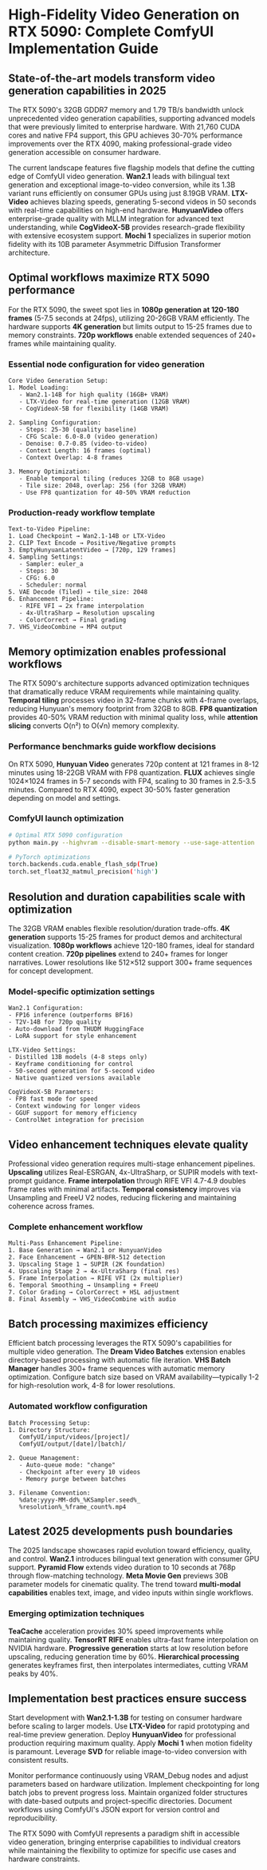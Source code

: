 # High-Fidelity Video Generation on RTX 5090: Complete ComfyUI Implementation Guide

## State-of-the-art models transform video generation capabilities in 2025

The RTX 5090's 32GB GDDR7 memory and 1.79 TB/s bandwidth unlock unprecedented video generation capabilities, supporting advanced models that were previously limited to enterprise hardware. With 21,760 CUDA cores and native FP4 support, this GPU achieves 30-70% performance improvements over the RTX 4090, making professional-grade video generation accessible on consumer hardware.

The current landscape features five flagship models that define the cutting edge of ComfyUI video generation. **Wan2.1** leads with bilingual text generation and exceptional image-to-video conversion, while its 1.3B variant runs efficiently on consumer GPUs using just 8.19GB VRAM. **LTX-Video** achieves blazing speeds, generating 5-second videos in 50 seconds with real-time capabilities on high-end hardware. **HunyuanVideo** offers enterprise-grade quality with MLLM integration for advanced text understanding, while **CogVideoX-5B** provides research-grade flexibility with extensive ecosystem support. **Mochi 1** specializes in superior motion fidelity with its 10B parameter Asymmetric Diffusion Transformer architecture.

## Optimal workflows maximize RTX 5090 performance

For the RTX 5090, the sweet spot lies in **1080p generation at 120-180 frames** (5-7.5 seconds at 24fps), utilizing 20-26GB VRAM efficiently. The hardware supports **4K generation** but limits output to 15-25 frames due to memory constraints. **720p workflows** enable extended sequences of 240+ frames while maintaining quality.

### Essential node configuration for video generation

```
Core Video Generation Setup:
1. Model Loading:
   - Wan2.1-14B for high quality (16GB+ VRAM)
   - LTX-Video for real-time generation (12GB VRAM)
   - CogVideoX-5B for flexibility (14GB VRAM)

2. Sampling Configuration:
   - Steps: 25-30 (quality baseline)
   - CFG Scale: 6.0-8.0 (video generation)
   - Denoise: 0.7-0.85 (video-to-video)
   - Context Length: 16 frames (optimal)
   - Context Overlap: 4-8 frames

3. Memory Optimization:
   - Enable temporal tiling (reduces 32GB to 8GB usage)
   - Tile size: 2048, overlap: 256 (for 32GB VRAM)
   - Use FP8 quantization for 40-50% VRAM reduction
```

### Production-ready workflow template

```
Text-to-Video Pipeline:
1. Load Checkpoint → Wan2.1-14B or LTX-Video
2. CLIP Text Encode → Positive/Negative prompts
3. EmptyHunyuanLatentVideo → [720p, 129 frames]
4. Sampling Settings:
   - Sampler: euler_a
   - Steps: 30
   - CFG: 6.0
   - Scheduler: normal
5. VAE Decode (Tiled) → tile_size: 2048
6. Enhancement Pipeline:
   - RIFE VFI → 2x frame interpolation
   - 4x-UltraSharp → Resolution upscaling
   - ColorCorrect → Final grading
7. VHS_VideoCombine → MP4 output
```

## Memory optimization enables professional workflows

The RTX 5090's architecture supports advanced optimization techniques that dramatically reduce VRAM requirements while maintaining quality. **Temporal tiling** processes video in 32-frame chunks with 4-frame overlaps, reducing Hunyuan's memory footprint from 32GB to 8GB. **FP8 quantization** provides 40-50% VRAM reduction with minimal quality loss, while **attention slicing** converts O(n²) to O(√n) memory complexity.

### Performance benchmarks guide workflow decisions

On RTX 5090, **Hunyuan Video** generates 720p content at 121 frames in 8-12 minutes using 18-22GB VRAM with FP8 quantization. **FLUX** achieves single 1024×1024 frames in 5-7 seconds with FP4, scaling to 30 frames in 2.5-3.5 minutes. Compared to RTX 4090, expect 30-50% faster generation depending on model and settings.

### ComfyUI launch optimization

```bash
# Optimal RTX 5090 configuration
python main.py --highvram --disable-smart-memory --use-sage-attention

# PyTorch optimizations
torch.backends.cuda.enable_flash_sdp(True)
torch.set_float32_matmul_precision('high')
```

## Resolution and duration capabilities scale with optimization

The 32GB VRAM enables flexible resolution/duration trade-offs. **4K generation** supports 15-25 frames for product demos and architectural visualization. **1080p workflows** achieve 120-180 frames, ideal for standard content creation. **720p pipelines** extend to 240+ frames for longer narratives. Lower resolutions like 512×512 support 300+ frame sequences for concept development.

### Model-specific optimization settings

```
Wan2.1 Configuration:
- FP16 inference (outperforms BF16)
- T2V-14B for 720p quality
- Auto-download from THUDM HuggingFace
- LoRA support for style enhancement

LTX-Video Settings:
- Distilled 13B models (4-8 steps only)
- Keyframe conditioning for control
- 50-second generation for 5-second video
- Native quantized versions available

CogVideoX-5B Parameters:
- FP8 fast mode for speed
- Context windowing for longer videos
- GGUF support for memory efficiency
- ControlNet integration for precision
```

## Video enhancement techniques elevate quality

Professional video generation requires multi-stage enhancement pipelines. **Upscaling** utilizes Real-ESRGAN, 4x-UltraSharp, or SUPIR models with text-prompt guidance. **Frame interpolation** through RIFE VFI 4.7-4.9 doubles frame rates with minimal artifacts. **Temporal consistency** improves via Unsampling and FreeU V2 nodes, reducing flickering and maintaining coherence across frames.

### Complete enhancement workflow

```
Multi-Pass Enhancement Pipeline:
1. Base Generation → Wan2.1 or HunyuanVideo
2. Face Enhancement → GPEN-BFR-512 detection
3. Upscaling Stage 1 → SUPIR (2K foundation)
4. Upscaling Stage 2 → 4x-UltraSharp (final res)
5. Frame Interpolation → RIFE VFI (2x multiplier)
6. Temporal Smoothing → Unsampling + FreeU
7. Color Grading → ColorCorrect + HSL adjustment
8. Final Assembly → VHS_VideoCombine with audio
```

## Batch processing maximizes efficiency

Efficient batch processing leverages the RTX 5090's capabilities for multiple video generation. The **Dream Video Batches** extension enables directory-based processing with automatic file iteration. **VHS Batch Manager** handles 300+ frame sequences with automatic memory optimization. Configure batch size based on VRAM availability—typically 1-2 for high-resolution work, 4-8 for lower resolutions.

### Automated workflow configuration

```
Batch Processing Setup:
1. Directory Structure:
   ComfyUI/input/videos/[project]/
   ComfyUI/output/[date]/[batch]/

2. Queue Management:
   - Auto-queue mode: "change"
   - Checkpoint after every 10 videos
   - Memory purge between batches

3. Filename Convention:
   %date:yyyy-MM-dd%_%KSampler.seed%_
   %resolution%_%frame_count%.mp4
```

## Latest 2025 developments push boundaries

The 2025 landscape showcases rapid evolution toward efficiency, quality, and control. **Wan2.1** introduces bilingual text generation with consumer GPU support. **Pyramid Flow** extends video duration to 10 seconds at 768p through flow-matching technology. **Meta Movie Gen** previews 30B parameter models for cinematic quality. The trend toward **multi-modal capabilities** enables text, image, and video inputs within single workflows.

### Emerging optimization techniques

**TeaCache** acceleration provides 30% speed improvements while maintaining quality. **TensorRT RIFE** enables ultra-fast frame interpolation on NVIDIA hardware. **Progressive generation** starts at low resolution before upscaling, reducing generation time by 60%. **Hierarchical processing** generates keyframes first, then interpolates intermediates, cutting VRAM peaks by 40%.

## Implementation best practices ensure success

Start development with **Wan2.1-1.3B** for testing on consumer hardware before scaling to larger models. Use **LTX-Video** for rapid prototyping and real-time preview generation. Deploy **HunyuanVideo** for professional production requiring maximum quality. Apply **Mochi 1** when motion fidelity is paramount. Leverage **SVD** for reliable image-to-video conversion with consistent results.

Monitor performance continuously using VRAM_Debug nodes and adjust parameters based on hardware utilization. Implement checkpointing for long batch jobs to prevent progress loss. Maintain organized folder structures with date-based outputs and project-specific directories. Document workflows using ComfyUI's JSON export for version control and reproducibility.

The RTX 5090 with ComfyUI represents a paradigm shift in accessible video generation, bringing enterprise capabilities to individual creators while maintaining the flexibility to optimize for specific use cases and hardware constraints.